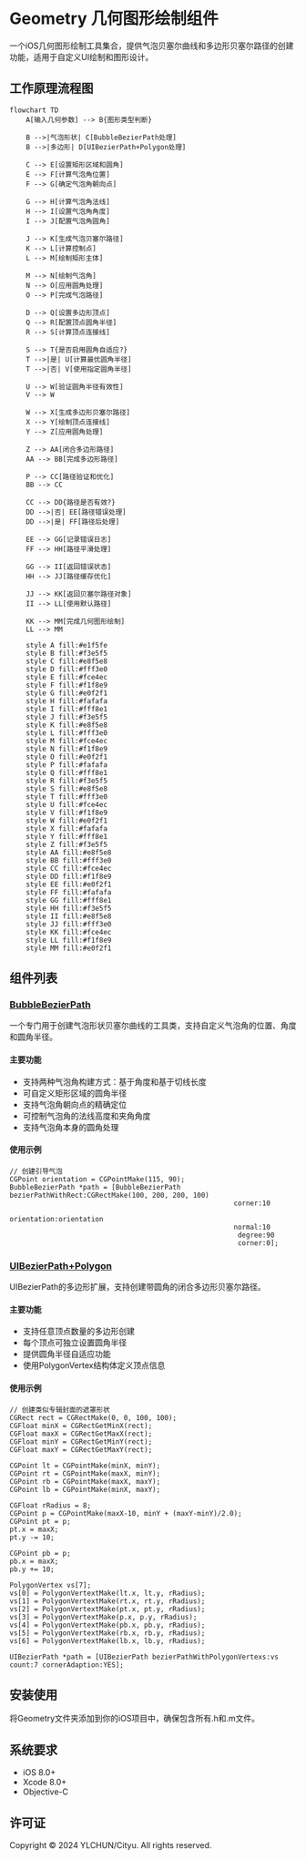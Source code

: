 # Geometry 几何图形绘制组件

一个iOS几何图形绘制工具集合，提供气泡贝塞尔曲线和多边形贝塞尔路径的创建功能，适用于自定义UI绘制和图形设计。

## 工作原理流程图

```mermaid
flowchart TD
    A[输入几何参数] --> B{图形类型判断}
    
    B -->|气泡形状| C[BubbleBezierPath处理]
    B -->|多边形| D[UIBezierPath+Polygon处理]
    
    C --> E[设置矩形区域和圆角]
    E --> F[计算气泡角位置]
    F --> G[确定气泡角朝向点]
    
    G --> H[计算气泡角法线]
    H --> I[设置气泡角角度]
    I --> J[配置气泡角圆角]
    
    J --> K[生成气泡贝塞尔路径]
    K --> L[计算控制点]
    L --> M[绘制矩形主体]
    
    M --> N[绘制气泡角]
    N --> O[应用圆角处理]
    O --> P[完成气泡路径]
    
    D --> Q[设置多边形顶点]
    Q --> R[配置顶点圆角半径]
    R --> S[计算顶点连接线]
    
    S --> T{是否启用圆角自适应?}
    T -->|是| U[计算最优圆角半径]
    T -->|否| V[使用指定圆角半径]
    
    U --> W[验证圆角半径有效性]
    V --> W
    
    W --> X[生成多边形贝塞尔路径]
    X --> Y[绘制顶点连接线]
    Y --> Z[应用圆角处理]
    
    Z --> AA[闭合多边形路径]
    AA --> BB[完成多边形路径]
    
    P --> CC[路径验证和优化]
    BB --> CC
    
    CC --> DD{路径是否有效?}
    DD -->|否| EE[路径错误处理]
    DD -->|是| FF[路径后处理]
    
    EE --> GG[记录错误日志]
    FF --> HH[路径平滑处理]
    
    GG --> II[返回错误状态]
    HH --> JJ[路径缓存优化]
    
    JJ --> KK[返回贝塞尔路径对象]
    II --> LL[使用默认路径]
    
    KK --> MM[完成几何图形绘制]
    LL --> MM
    
    style A fill:#e1f5fe
    style B fill:#f3e5f5
    style C fill:#e8f5e8
    style D fill:#fff3e0
    style E fill:#fce4ec
    style F fill:#f1f8e9
    style G fill:#e0f2f1
    style H fill:#fafafa
    style I fill:#fff8e1
    style J fill:#f3e5f5
    style K fill:#e8f5e8
    style L fill:#fff3e0
    style M fill:#fce4ec
    style N fill:#f1f8e9
    style O fill:#e0f2f1
    style P fill:#fafafa
    style Q fill:#fff8e1
    style R fill:#f3e5f5
    style S fill:#e8f5e8
    style T fill:#fff3e0
    style U fill:#fce4ec
    style V fill:#f1f8e9
    style W fill:#e0f2f1
    style X fill:#fafafa
    style Y fill:#fff8e1
    style Z fill:#f3e5f5
    style AA fill:#e8f5e8
    style BB fill:#fff3e0
    style CC fill:#fce4ec
    style DD fill:#f1f8e9
    style EE fill:#e0f2f1
    style FF fill:#fafafa
    style GG fill:#fff8e1
    style HH fill:#f3e5f5
    style II fill:#e8f5e8
    style JJ fill:#fff3e0
    style KK fill:#fce4ec
    style LL fill:#f1f8e9
    style MM fill:#e0f2f1
```

## 组件列表

### [BubbleBezierPath](./BubbleBezierPath.h)
一个专门用于创建气泡形状贝塞尔曲线的工具类，支持自定义气泡角的位置、角度和圆角半径。

#### 主要功能
- 支持两种气泡角构建方式：基于角度和基于切线长度
- 可自定义矩形区域的圆角半径
- 支持气泡角朝向点的精确定位
- 可控制气泡角的法线高度和夹角角度
- 支持气泡角本身的圆角处理

#### 使用示例
```objc
// 创建引导气泡
CGPoint orientation = CGPointMake(115, 90);
BubbleBezierPath *path = [BubbleBezierPath bezierPathWithRect:CGRectMake(100, 200, 200, 100) 
                                                       corner:10 
                                                 orientation:orientation 
                                                       normal:10 
                                                        degree:90 
                                                        corner:0];
```

### [UIBezierPath+Polygon](./UIBezierPath+Polygon.h)
UIBezierPath的多边形扩展，支持创建带圆角的闭合多边形贝塞尔路径。

#### 主要功能
- 支持任意顶点数量的多边形创建
- 每个顶点可独立设置圆角半径
- 提供圆角半径自适应功能
- 使用PolygonVertex结构体定义顶点信息

#### 使用示例
```objc
// 创建类似专辑封面的遮罩形状
CGRect rect = CGRectMake(0, 0, 100, 100);
CGFloat minX = CGRectGetMinX(rect);
CGFloat maxX = CGRectGetMaxX(rect);
CGFloat minY = CGRectGetMinY(rect);
CGFloat maxY = CGRectGetMaxY(rect);

CGPoint lt = CGPointMake(minX, minY);
CGPoint rt = CGPointMake(maxX, minY);
CGPoint rb = CGPointMake(maxX, maxY);
CGPoint lb = CGPointMake(minX, maxY);

CGFloat rRadius = 8;
CGPoint p = CGPointMake(maxX-10, minY + (maxY-minY)/2.0);
CGPoint pt = p;
pt.x = maxX;
pt.y -= 10;

CGPoint pb = p;
pb.x = maxX;
pb.y += 10;

PolygonVertex vs[7];
vs[0] = PolygonVertextMake(lt.x, lt.y, rRadius);
vs[1] = PolygonVertextMake(rt.x, rt.y, rRadius);
vs[2] = PolygonVertextMake(pt.x, pt.y, rRadius);
vs[3] = PolygonVertextMake(p.x, p.y, rRadius);
vs[4] = PolygonVertextMake(pb.x, pb.y, rRadius);
vs[5] = PolygonVertextMake(rb.x, rb.y, rRadius);
vs[6] = PolygonVertextMake(lb.x, lb.y, rRadius);

UIBezierPath *path = [UIBezierPath bezierPathWithPolygonVertexs:vs count:7 cornerAdaption:YES];
```

## 安装使用

将Geometry文件夹添加到你的iOS项目中，确保包含所有.h和.m文件。

## 系统要求

- iOS 8.0+
- Xcode 8.0+
- Objective-C

## 许可证

Copyright © 2024 YLCHUN/Cityu. All rights reserved.

